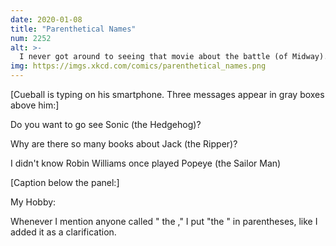 ```yaml
---
date: 2020-01-08
title: "Parenthetical Names"
num: 2252
alt: >-
  I never got around to seeing that movie about the battle (of Midway).
img: https://imgs.xkcd.com/comics/parenthetical_names.png
---
```

[Cueball is typing on his smartphone. Three messages appear in gray boxes above him:]

Do you want to go see Sonic (the Hedgehog)?

Why are there so many books about Jack (the Ripper)?

I didn't know Robin Williams once played Popeye (the Sailor Man)

[Caption below the panel:]

My Hobby:

Whenever I mention anyone called "<Name> the <X>," I put "the <X>" in parentheses, like I added it as a clarification.